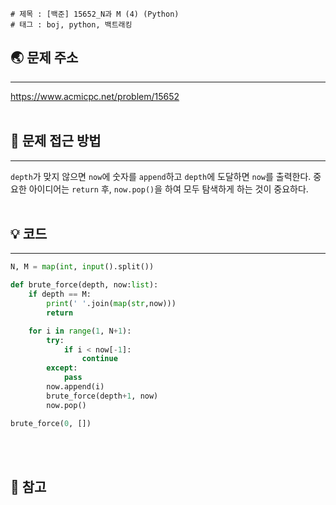 ```
# 제목 : [백준] 15652_N과 M (4) (Python)
# 태그 : boj, python, 백트래킹
```
## 🌏 문제 주소
___
<https://www.acmicpc.net/problem/15652>
<br/><br/>

## 🤔 문제 접근 방법
___
`depth`가 맞지 않으면 `now`에 숫자를 `append`하고 `depth`에 도달하면 `now`를 출력한다. 중요한 아이디어는 `return` 후, `now.pop()`을 하여 모두 탐색하게 하는 것이 중요하다.
<br/><br/>

## 💡 코드 
___
```python
N, M = map(int, input().split())

def brute_force(depth, now:list):
    if depth == M:
        print(' '.join(map(str,now)))
        return

    for i in range(1, N+1):
        try:
            if i < now[-1]:
                continue
        except:
            pass
        now.append(i)
        brute_force(depth+1, now)
        now.pop()

brute_force(0, [])
```
<br/><br/>

## 📔 참고
> 
